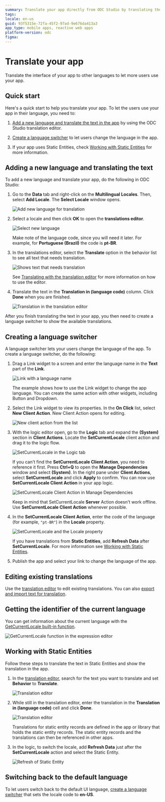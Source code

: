 ```yaml
---
summary: Translate your app directly from ODC Studio by translating the app text and then creating a language switcher.
tags:
locale: en-us
guid: 93f5315e-72fa-45f2-97ad-9e676da413a3
app_type: mobile apps, reactive web apps
platform-version: odc
figma:
---
```


# Translate your app

Translate the interface of your app to other languages to let more users use your app.

## Quick start

Here's a quick start to help you translate your app. To let the users use your app in their language, you need to:

1. [Add a new language and translate the text in the app](#adding-a-new-language-and-translating-the-text) by using the ODC Studio translation editor.

1. [Create a language switcher](#creating-a-language-switcher) to let users change the language in the app.

1. If your app uses Static Entities, check [Working with Static Entities](#working-with-static-entities) for more information.

## Adding a new language and translating the text

To add a new language and translate your app, do the following in ODC Studio:

1. Go to the **Data** tab and right-click on the **Multilingual Locales**. Then, select **Add Locale**. The **Select Locale** window opens.

    ![Add new language for translation](images/add-new-language-translation-ss.png)

2. Select a locale and then click **OK** to open the **translations editor**.

    ![Select new language](images/select-new-language-ss.png)

    <div class="info" markdown="1">

    Make note of the language code, since you will need it later. For example, for **Portuguese (Brazil)** the code is **pt-BR**.

    </div>

3. In the translations editor, select the **Translate** option in the behavior list to see all text that needs translation.

    ![Shows text that needs translation](images/show-translatable-text-ss.png)

    See [Translating with the translation editor](translation-editor.md) for more information on how to use the editor.

4. Translate the text in the **Translation in (language code)** column. Click **Done** when you are finished.

    ![Translation in the translation editor](images/enter-translation-ss.png)
    
After you finish translating the text in your app, you then need to create a language switcher to show the available translations.

## Creating a language switcher

A language switcher lets your users change the language of the app. To create a language switcher, do the following:

1. Drag a Link widget to a screen and enter the language name in the **Text** part of the **Link**. 

    ![Link with a language name](images/link-with-language-name-ss.png)

    The example shows how to use the Link widget to change the app language. You can create the same action with other widgets, including Button and Dropdown.

2. Select the Link widget to view its properties. In the **On Click** list, select **New Client Action**. New Client Action opens for editing.

    ![New client action from the list](images/new-client-action-for-link-ss.png)

3. With the logic editor open, go to the **Logic** tab and expand the **(System)** section in **Client Actions**. Locate the **SetCurrentLocale** client action and drag it to the logic flow.

    ![SetCurrentLocale in the Logic tab](images/client-action-in-logic-tab.png)

    <div class="info" markdown="1">

    If you can't find the **SetCurrentLocale Client Action**, you need to reference it first. Press **Ctrl+Q** to open the **Manage Dependencies** window and select **(System)**. In the right pane under **Client Actions**, select **SetCurrentLocale** and click **Apply** to confirm. You can now use **SetCurrentLocale Client Action** in your app logic.

    ![SetCurrentLocale Client Action in Manage Dependencies](images/set-current-locale-in-manage-dependencies.png)

    </div>

    <div class="warning" markdown="1">

    Keep in mind that SetCurrentLocale **Server** Action doesn't work offline. Use **SetCurrentLocale Client Action** whenever possible.

    </div>

4. In the **SetCurrentLocale Client Action**, enter the code of the language (for example, `"pt-BR"`) in the **Locale** property.

    ![SetCurrentLocale and the Locale property](images/locale-in-client-action.png)

    <div class="info" markdown="1">

    If you have translations from **Static Entities**, add **Refresh Data** after **SetCurrentLocale**. For more information see [Working with Static Entities](#working-with-static-entities).

    </div>

5. Publish the app and select your link to change the language of the app.

## Editing existing translations

Use the [translation editor](translation-editor.md) to edit existing translations. You can also [export and import text for translation](translation-management.md). 

## Getting the identifier of the current language

You can get information about the current language with the [GetCurrentLocale built-in function](<../../../reference/built-in-functions/organization.md#GetCurrentLocale>).

![GetCurrentLocale function in the expression editor](images/get-current-locale-language-ss.png)

## Working with Static Entities

Follow these steps to translate the text in Static Entities and show the translation in the app. 

1. In the [translation editor](translation-editor.md), search for the text you want to translate and set **Behavior** to **Translate**.

    ![Translation editor](images/static-entity-search-ss.png)

2. While still in the translation editor, enter the translation in the **Translation in (language code)** cell and click **Done**.

    ![Translation editor](images/static-entity-translate-ss.png)
    
    <div class="info" markdown="1">

    Translations for static entity records are defined in the app or library that holds the static entity
    records. The static entity records and the translations can then be referenced in other apps.

    </div>

3. In the logic, to switch the locale, add **Refresh Data** just after the **SetCurrentLocale** action and select the Static Entity.

    ![Refresh of Static Entity](images/static-entity-refresh-ss.png)

## Switching back to the default language

To let users switch back to the default UI language, [create a language switcher](#creating-a-language-switcher) that sets the locale code to **en-US**.
